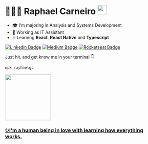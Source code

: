 <h1> 🧑🏽‍💻 Raphael Carneiro <img src="https://media.giphy.com/media/hvRJCLFzcasrR4ia7z/giphy.gif" width="30px"></h1> 

- 🎓 I'm majoring in Analysis and Systems Development
- 🌵 Working as IT Assistant
- 🔥 Learning **React**, **React Native** and **Typescript**


[![Linkedin Badge](https://img.shields.io/badge/-Raphael%20Carneiro-a5d3fe?style=for-the-badge&logo=Linkedin&logoColor=ffffff&link=https://www.linkedin.com/in/raphael-gc/)](https://www.linkedin.com/in/raphael-gc/)
[![Medium Badge](https://img.shields.io/badge/-@raphael%20gc-a5d3fe?style=for-the-badge&labelColor=a5d3fe&logo=medium&logoColor=ffffff&link=https://medium.com/@raphael-gc/)](https://medium.com/@raphael-gc/)
[![Rocketseat Badge](https://img.shields.io/badge/-Raphael%20Carneiro-8257E6?style=for-the-badge&logo=apache-rocketmq&logoColor=white&link=https://app.rocketseat.com.br/me/raphaelcarneiro/)](https://app.rocketseat.com.br/me/raphaelcarneiro/)


Just hit, and get know me in your terminal 👇

```sh
npx raphaelgc
```

<a href="https://github.com/Raphael-GC">
  <img height="150em" src="https://github-readme-stats.vercel.app/api?username=Raphael-GC&theme=slateorange&show_icons=true"/>


 <h3>✨I'm a human being in love with learning how everything works.</h3> 
